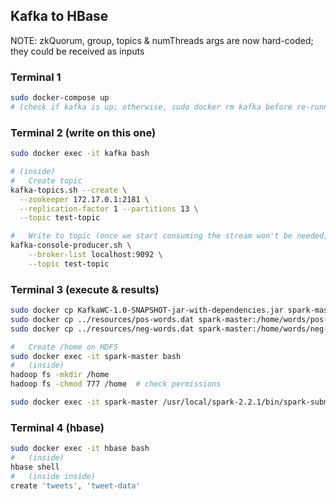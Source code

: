 ## Kafka to HBase

NOTE: zkQuorum, group, topics & numThreads args are now hard-coded; they could be received as inputs

### Terminal 1
```sh
sudo docker-compose up
# (check if kafka is up; otherwise, sudo docker rm kafka before re-running)
```

### Terminal 2 (write on this one)
```sh
sudo docker exec -it kafka bash

# (inside)
#   Create topic
kafka-topics.sh --create \
  --zookeeper 172.17.0.1:2181 \
  --replication-factor 1 --partitions 13 \
  --topic test-topic

#   Write to topic (once we start consuming the stream won't be needed)
kafka-console-producer.sh \
    --broker-list localhost:9092 \
    --topic test-topic
```

### Terminal 3 (execute & results)
```sh
sudo docker cp KafkaWC-1.0-SNAPSHOT-jar-with-dependencies.jar spark-master:/home/kwc.jar
sudo docker cp ../resources/pos-words.dat spark-master:/home/words/pos-words.dat
sudo docker cp ../resources/neg-words.dat spark-master:/home/words/neg-words.dat

#   Create /home on HDFS
sudo docker exec -it spark-master bash
#   (inside)
hadoop fs -mkdir /home
hadoop fs -chmod 777 /home  # check permissions

sudo docker exec -it spark-master /usr/local/spark-2.2.1/bin/spark-submit --class org.bara.KafkaHbaseWordCount /home/kwc.jar
```

### Terminal 4 (hbase)
```sh
sudo docker exec -it hbase bash
#   (inside)
hbase shell
#   (inside inside)
create 'tweets', 'tweet-data'
```